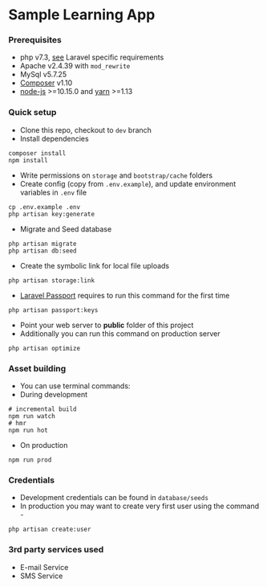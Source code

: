 # Sample Learning App

### Prerequisites 
* php v7.3, [see](https://laravel.com/docs/installation) Laravel specific requirements
* Apache v2.4.39 with ```mod_rewrite```
* MySql v5.7.25
* [Composer](https://getcomposer.org) v1.10
* [node-js](https://github.com/creationix/nvm) >=10.15.0 and [yarn](https://yarnpkg.com/en/) >=1.13

### Quick setup 
* Clone this repo, checkout to ```dev``` branch
* Install dependencies
```
composer install
npm install
```
* Write permissions on ```storage``` and ```bootstrap/cache``` folders
* Create config (copy from ```.env.example```), and update environment variables in ```.env``` file
```
cp .env.example .env
php artisan key:generate
```
* Migrate and Seed database
```
php artisan migrate
php artisan db:seed
```
* Create the symbolic link for local file uploads
```
php artisan storage:link
```
* [Laravel Passport](https://laravel.com/docs/5.8/passport) requires to run this command for the first time
```
php artisan passport:keys
```
* Point your web server to **public** folder of this project
* Additionally you can run this command on production server
```
php artisan optimize
```

### Asset building
* You can use terminal commands:
* During development
```
# incremental build
npm run watch
# hmr
npm run hot
```
* On production
```
npm run prod
```

### Credentials
* Development credentials can be found in `database/seeds`
* In production you may want to create very first user using the command -
```
php artisan create:user
```

### 3rd party services used
* E-mail Service
* SMS Service
